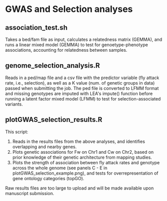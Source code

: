 # GWAS and Selection analyses

## association_test.sh
Takes a bed/fam file as input, calculates a relatedness matrix (GEMMA), and runs a linear mixed model (GEMMA) to test for genoetype-phenotype associations, accounting for relatedness between samples.

## genome_selection_analysis.R
Reads in a ped/map file and a csv file with the predictor variable (fly attack rate, i.e., selection), as well as a K value (num. of genetic groups in data) passed when submitting the job. The ped file is converted to LFMM format and missing genotypes are imputed with LEA's impute() function before running a latent factor mixed model (LFMM) to test for selection-associated variants.

## plotGWAS_selection_results.R
This script:
1. Reads in the results files from the above analyses, and identifies overlapping and nearby genes.
2. Plots genetic associations for Fw on Chr1 and Cw on Chr2, based on prior knowledge of their genetic architecture from mapping studies.
3. Plots the strength of association between fly attack rates and genotype across the whole genome (see panels C - E in plotGWAS_selection_example.png), and tests for overrepresentation of gene ontology categories (topGO). 

Raw results files are too large to upload and will be made available upon manuscript submission.
